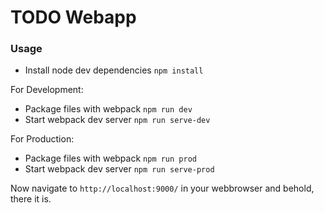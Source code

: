 # TODO Webapp
 
### Usage

- Install node dev dependencies ```npm install```

For Development:
- Package files with webpack ```npm run dev```
- Start webpack dev server ```npm run serve-dev```

For Production:
- Package files with webpack ```npm run prod```
- Start webpack dev server ```npm run serve-prod```

Now navigate to ```http://localhost:9000/``` in your webbrowser and behold, there it is.
